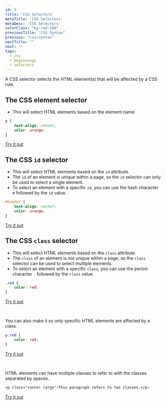 ```yaml
---
id: 3
title: 'CSS Selectors'
metaTitle: 'CSS Selectors'
metaDesc: 'CSS Selectors'
colorClass: "bg-red-500"
previousTitle: "CSS Syntax"
previous: "css/syntax"
nextTitle: ""
next: ""
tags:
  - css
  - beginnings
  - selectors
---
```

A CSS selector selects the HTML element(s) that will be affected by a CSS rule.


## The CSS element selector
- This will select HTML elements based on the element name.

```css
p {
    text-align: center;
    color: orange;
}
```
[Try it out](/editors/html_editor?code=<html>,<head>,<style>,++p+{,++++text-align%3A+center;,++++color%3A+orange;,++},</style>,</head>,<body>,++<p>This+will+be+styled</p>,++<h2>This+will+not+be+styled</h2>,++<p>This+will+be+styled</p>,</body>,</html>#special)


## The CSS `id` selector
- This will select HTML elements based on the `id` attribute.
- The `id` of an element is unique within a page, so the `id` selector can only be used to select a single element.
- To select an element with a specific `id`, you can use the hash character `#` followed by the `id` value.

```css
#header {
    text-align: center;
    color: orange;
}
```
[Try it out](/editors/html_editor?code=<html>,<head>,<style>,++%23header+{,++++text-align%3A+center;,++++color%3A+orange;,++},</style>,</head>,<body>,++<h2+id='header'>This+is+a+styled+header</h2+id=>,++<p>This+is+a+non-styled+paragraph</p>,</body>,</html>#special)


## The CSS `class` selector
- This will select HTML elements based on the `class` attribute.
- The `class` of an element is not unique within a page, so the `class` selector can be used to select multiple elements.
- To select an element with a specific `class`, you can use the period character `.` followed by the `class` value.

```css
.red {
    color: red;
}
```
[Try it out](/editors/html_editor?code=<html>,<head>,<style>,++%2Ered+{,++++color%3A+red;,++},</style>,</head>,<body>,++<h2+class='red'>This+is+Coleren</h2>,++<p+class='red'>Where+learning+is+a+continuos+process</p>,</body>,</html>#special)

&nbsp;

You can also make it so only specific HTML elements are affected by a class.
```css
p.red {
    color: red;
}
```
[Try it out](/editors/html_editor?code=<html>,<head>,<style>,++p%2Ered+{,++++color%3A+red;,++},</style>,</head>,<body>,++<h2+class='red'>This+will+not+be+affected+by+the+class</h2>,++<p+class='red'>This+will+though</p>,</body>,</html>#special)

&nbsp;

HTML elements can have multiple classes to refer to with the classes separated by spaces.
```css
<p class="center large">This paragraph refers to two classes.</p>
```
[Try it out](/editors/html_editor?code=<html>,<head>,<style>,++%2Ecenter+{,++++text-align%3A+center;,++},++%2Elarge+{,++++font-size%3A+20px;,++},</style>,</head>,<body>,++<p+class='large'>This+paragraph+refers+to+one+class</p>,++<p+class='large+center'>This+paragraph+refers+to+two+classes</p>,</body>,</html>#special)
